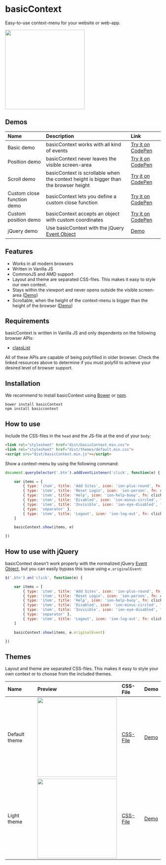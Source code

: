 # basicContext

Easy-to-use context-menu for your website or web-app.

<img src="http://l.electerious.com/uploads/big/36cc8c250d72a11f92df380595260c37.png" width="257" />

## Demos

| Name | Description | Link |
|:-----------|:------------|:------------|
| Basic demo | basicContext works with all kind of events | [Try it on CodePen](http://codepen.io/electerious/pen/emaJxE) |
| Position demo | basicContext never leaves the visible screen-area | [Try it on CodePen](http://codepen.io/electerious/pen/GJqrZN) |
| Scroll demo | basicContext is scrollable when the context height is bigger than the browser height | [Try it on CodePen](http://codepen.io/electerious/pen/aOZpZr) |
| Custom close function demo | basicContext lets you define a custom close function | [Try it on CodePen](http://codepen.io/electerious/pen/MwpVdE) |
| Custom position demo | basicContext accepts an object with custom coordinates | [Try it on CodePen](http://codepen.io/electerious/pen/PqjMrN) |
| jQuery demo | Use basicContext with the jQuery [Event Object](http://api.jquery.com/category/events/event-object/) | [Demo](demos/jQuery.html) |

## Features

- Works in all modern browsers
- Written in Vanilla JS
- CommonJS and AMD support
- Layout and theme are separated CSS-files. This makes it easy to style our own context.
- Stays within the viewport and never opens outside the visible screen-area ([Demo](http://codepen.io/electerious/pen/GJqrZN))
- Scrollable, when the height of the context-menu is bigger than the height of the browser ([Demo](http://codepen.io/electerious/pen/aOZpZr))

## Requirements

basicContext is written in Vanilla JS and only dependents on the following browser APIs:

- [classList](http://caniuse.com/#feat=classlist)

All of these APIs are capable of being polyfilled in older browser. Check the linked resources above to determine if you must polyfill to achieve your desired level of browser support.

## Installation

We recommend to install basicContext using [Bower](http://bower.io/) or [npm](https://npmjs.com).

	bower install basicContext
	npm install basiccontext

## How to use

Include the CSS-files in the `head` and the JS-file at the end of your `body`:

```html
<link rel="stylesheet" href="dist/basicContext.min.css">
<link rel="stylesheet" href="dist/themes/default.min.css">
<script src="dist/basicContext.min.js"></script>
```

Show a context-menu by using the following command:

```js
document.querySelector('.btn').addEventListener('click', function(e) {

	var items = [
		{ type: 'item', title: 'Add Sites', icon: 'ion-plus-round', fn: clicked },
		{ type: 'item', title: 'Reset Login', icon: 'ion-person', fn: clicked },
		{ type: 'item', title: 'Help', icon: 'ion-help-buoy', fn: clicked },
		{ type: 'item', title: 'Disabled', icon: 'ion-minus-circled', fn: clicked, disabled: true },
		{ type: 'item', title: 'Invisible', icon: 'ion-eye-disabled', fn: clicked, visible: false },
		{ type: 'separator' },
		{ type: 'item', title: 'Logout', icon: 'ion-log-out', fn: clicked }
	]

	basicContext.show(items, e)

})
```

## How to use with jQuery

basicContext doesn't work properly with the normalized jQuery [Event Object](http://api.jquery.com/category/events/event-object/), but you can easily bypass this issue using `e.originalEvent`:

```js
$('.btn').on('click', function(e) {

	var items = [
		{ type: 'item', title: 'Add Sites', icon: 'ion-plus-round', fn: clicked },
		{ type: 'item', title: 'Reset Login', icon: 'ion-person', fn: clicked },
		{ type: 'item', title: 'Help', icon: 'ion-help-buoy', fn: clicked },
		{ type: 'item', title: 'Disabled', icon: 'ion-minus-circled', fn: clicked, disabled: true },
		{ type: 'item', title: 'Invisible', icon: 'ion-eye-disabled', fn: clicked, visible: false },
		{ type: 'separator' },
		{ type: 'item', title: 'Logout', icon: 'ion-log-out', fn: clicked }
	]

	basicContext.show(items, e.originalEvent)

})
```

## Themes

Layout and theme are separated CSS-files. This makes it easy to style your own context or to choose from the included themes.

| Name | Preview | CSS-File | Demo |
|:-----------|:------------|:------------|:------------|
| Default theme | <img src="http://l.electerious.com/uploads/big/36cc8c250d72a11f92df380595260c37.png" width="257" /> | [CSS-File](dist/themes/default.min.css) | [Demo](demos/default.html) |
| Light theme | <img src="http://l.electerious.com/uploads/big/f337c41832ac37cd49c3bd6898b85d5e.png" width="257" /> | [CSS-File](dist/themes/light.min.css) | [Demo](demos/lightTheme.html) |
